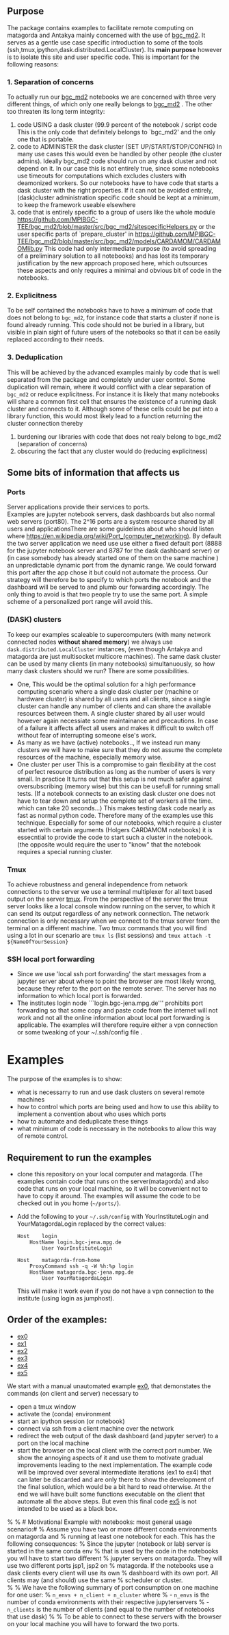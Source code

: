 


## Purpose
The package contains examples to facilitate remote computing on matagorda and Antakya mainly concerned with the use of 
[bgc_md2](https://github.com/MPIBGC-TEE/bgc_md2). 
It serves as a gentle use case specific introduction to some of the tools (ssh,tmux,ipython,dask.distributed.LocalCluster). 
Its **main purpose** however is to isolate this site and user specific code.
This is important for the following reasons:
### 1. Separation of concerns
To actually run our [bgc_md2](https://github.com/MPIBGC-TEE/bgc_md2) notebooks we are concerned with three very different things,
of which only one really belongs to [bgc_md2](https://github.com/MPIBGC-TEE/bgc_md2) . 
The other too threaten its long term integrity:
   1. code USING a dask cluster (99.9 percent of the notebook / script code 
      This is the only code that definitely belongs to `bgc_md2' and the only one that
      is portable.
   1. code to ADMINISTER the dask cluster (SET UP/START/STOP/CONFIG) 
      In many use cases this would even be handled by other people (the cluster admins). 
      Ideally bgc_md2 code should run on any dask cluster and not depend on it.
      In our case this is not entirely true, since some notebooks use timeouts for computations
      which excludes clusters with deamonized workers. So our notebooks have to have
      code that starts a dask cluster with the right properties.
      If it can not be avoided entirely, (dask)cluster administration specific code should be kept at a minimum,
      to keep the framework useable elsewhere
   1. code that is entirely specific to a group of users like the whole module
      https://github.com/MPIBGC-TEE/bgc_md2/blob/master/src/bgc_md2/sitespecificHelpers.py
      or the user specific parts of `prepare_cluster' in
      https://github.com/MPIBGC-TEE/bgc_md2/blob/master/src/bgc_md2/models/CARDAMOM/CARDAMOMlib.py
      This code had only intermediate purpose (to avoid spreading of a
      preliminary solution to all notebooks) and has lost its temporary
      justification by the new approach proposed here, which outsources these aspects and only requires
      a minimal and obvious bit of code in the notebooks.
### 2. Explicitness
To be self contained the notebooks have to have a minimum of code that does not belong to `bgc_md2`,
for instance code that starts a cluster if none is found already running.
This code should not be buried in a library, but visible in plain sight of future users of the notebooks so that it
can be easily replaced according to their needs. 

### 3. Deduplication
This will be achieved by the advanced examples mainly by code that is well separated from the package and completely
under user control. Some duplication will remain, where it would conflict with a clear separation of `bgc_md2` or 
reduce explicitness. For instance it is likely that many notebooks will share  a common first cell that 
ensures the existence of a running dask cluster and connects to it. Although some of these cells could be put into 
a library function, this would most likely lead to a function returning the cluster connection thereby 
1. burdening our libraries with code that does not realy belong to bgc_md2 (separation of concerns)
1. obscuring the fact that any cluster would do (reducing explicitness)

## Some bits of information that affects us 
### Ports ###
Server applications provide their services to ports.  
Examples are jupyter notebook servers, dask dashboards but also normal web servers (port80). 
The 2^16 ports are a system resource shared by all users and applicationsThere are some guidelines about who should listen where
https://en.wikipedia.org/wiki/Port_(computer_networking). 
By default the two server application we need use use either a fixed default port  (8888 for the jupyter notebook
server and 8787 for the dask dashboard server) or (in case somebody has already started one of them on the same
machine ) 
an unpredictable dynamic port from the dynamic range.
We could forward this port after the app chose it but could not automate the process.
Our strategy will therefore be to specify to which ports the notebook and the dashboard will be served to and plumb
our forwarding accordingly. The only thing to avoid is that two people try to use the same port.
A simple scheme of a personalized port range will avoid this.
  
### (DASK) clusters
To keep our examples scaleable to supercomputers (with many network connected nodes **without shared memory**) we always use
`dask.distributed.LocalCluster` instances, (even though Antakya and matagorda are just multisocket multicore machines).
The same dask cluster can be used by many clients (in many notebooks) simultanuously, so how many dask clusters should we run? 
There are some possibilities.
* One,
    This would be the optimal solution for a high performance computing scenario where a 
    single dask cluster per (machine or hardware cluster) is shared by all users and all clients, since a single
    cluster can handle any number of clients and can share the available resources
    between them. 
    A single cluster shared by all user would however again
    necessiate some maintainance and precautions. In case of a failure it affects
    affect all users and makes it difficult to switch off without fear of
    interrupting someone else's work. 
* As many as we have (active) notebooks..,
    If we instead run many clusters we will have to make
    sure that they do not assume the complete resources of the machine, especially
    memory wise. 
* One cluster per user 
    This is a compromise to gain flexibility at
    the cost of perfect resource distribution as long as the number of users is
    very small. In practice It turns out that this setup is not much safer against
    oversubscribing (memory wise) but this can be usefull for running small tests.
    (If a notebook connects to an existing dask cluster one does not have to tear down and setup the complete set of workers all the time.
    which can take 20 seconds...)
    This makes testing dask code nearly as fast as normal python code. Therefore many of the examples use this technique.
    Especially for some of our notebooks, which require a cluster started with certain arguments (Holgers CARDAMOM notebooks) 
    it is essecntial to provide the code to start such a cluster in the notebook. (the opposite would require the user to "know" that the notebook requires a special running cluster.

### Tmux ###
To achieve robustness and general independence from network connections to the server we use a terminal multiplexer for all text based output on the server [tmux](https://github.com/tmux/tmux/wiki). From the perspective of the server the tmux server looks like a local console window running on the server, to which it can send its output regardless of any network connection.
The network connection is only necessary when we connect to the tmux server from the terminal on a different machine.
Two tmux commands that you will find using a lot in our scenario are `tmux ls` (list sessions) and `tmux attach -t ${NameOfYourSession}`

### SSH local port forwarding
* Since we use 'local ssh port forwarding' the start messages from a jupyter server about where to point the browser
  are most likely wrong, because they refer to the  port on the remote server. The server has no information to 
  which local port is forwarded. 
* The institutes login node ```login.bgc-jena.mpg.de''' prohibits port forwarding so that some copy and paste code from
  the internet will not work and not all the online information about local port forwarding is applicable.
  The examples will therefore require either a vpn connection or some
  tweaking of your ~/.ssh/config file .


# Examples 

The purpose of the examples is to show:
* what is necessarry to run and use dask clusters on several remote machines
* how to control which ports are being used and how to use this ability to implement a convention about who uses which ports
* how to automate and deduplicate these things
* what minimum of code is necessary in the notebooks to allow this way of remote control.

## Requirement to run the examples
* clone this repository on your local computer and matagorda. (The examples contain code that runs on the server(matagorda) and 
  also code that runs on your local machine, so it will be convenient not to have to copy it around. The examples will assume
  the code to be checked out in you home (`~/ports/`).
  
* Add the following to your `~/.ssh/config` with  YourInstituteLogin and  YourMatagordaLogin
  replaced by the correct values:
  ```sshconfig
  Host    login
	  HostName login.bgc-jena.mpg.de
          User YourInstituteLogin

  Host    matagorda-from-home
	  ProxyCommand ssh -q -W %h:%p login
	  HostName matagorda.bgc-jena.mpg.de
          User YourMatagordaLogin
  ```
  This will make it work even if you do not have a vpn connection to the institute (using login as jumphost).

## Order of the examples:
* [ex0](examples/ex0/README.md)
* [ex1](examples/ex1/README.md)
* [ex2](examples/ex2/README.md)
* [ex3](examples/ex3/README.md)
* [ex4](examples/ex4/README.md)
* [ex5](examples/ex5/README.md)

We start with a  manual unautomated example [ex0](examples/ex0/README.md), that 
demonstates the commands (on client and server) necessary to 
* open a tmux window
* activate the (conda) environment
* start an ipython session (or notebook)
* connect via ssh from a client machine over the network 
* redirect the web output of the dask dashboard (and jupyter server) to a port on the local machine
* start the browser on the local client with the correct port number.
We show the annoying aspects of it and use them to motivate gradual improvements leading to the next implementation.
The example code will be improved over several intermediate iterations (ex1 to ex4) that can later be discarded and are only there
to show the development of the final solution, which would be a bit hard to read ohterwise.
At the end we will have built some functions executable on the client that automate all the above steps.
But even this final code [ex5](#examples/ex5) is not intended to be used as a black box. 




% 
% # Motivational Example with notebooks: most general usage scenario:#
% Assume you have two or more different conda environments on matagorda and
% running at least one notebook for each.  This has the following consequences:
% Since the jupyter (notebook or lab) server is started in the same conda env
% that is used by the code in the notebooks you wll have to start two different
% jupyter servers on matagorda.  They will use two different ports jsp1, jsp2 on
% matagorda.  If the notebooks use a dask clients every client will use its own
% dashboard with its own port.  All clients may (and should) use the same
% scheduler or cluster.  
% 
%  We have the following summary of port consumption on one machine for one user:
%  ```n_envs + n_client + n_cluster```   where 
%  - `n_envs` is the number of conda environments with their respective jupyterservers
%  - `n_clients` is the number of clients (and equal to the number of notebooks that use dask)
% 
% To be able to connect to these servers with the browser on your local machine you will have to forward the two ports. 
  
